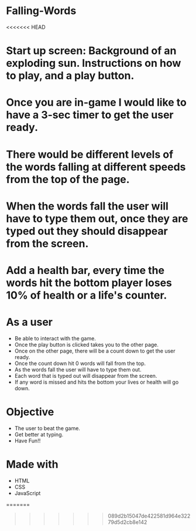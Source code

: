 # Falling-Words

<<<<<<< HEAD
# Start up screen: Background of an exploding sun. Instructions on how to play, and a play button.

# Once you are in-game I would like to have a 3-sec timer to get the user ready.

# There would be different levels of the words falling at different speeds from the top of the page. 

# When the words fall the user will have to type them out, once they are typed out they should disappear from the screen. 

# Add a health bar, every time the words hit the bottom player loses 10% of health or a life's counter.

# As a user
 * Be able to interact with the game. 
 * Once the play button is clicked takes you to the other page.
 * Once on the other page, there will be a count down to get the user ready.
 * Once the count down hit 0 words will fall from the top.
 * As the words fall the user will have to type them out.
 * Each word that is typed out will disappear from the screen.
 * If any word is missed and hits the bottom your lives or health will go down. 

# Objective 
 * The user to beat the game.
 * Get better at typing.
 * Have Fun!!

# Made with 
 * HTML
 * CSS
 * JavaScript 
 
=======
>>>>>>> 089d2b15047de422581d964e32279d5d2cb8e142
